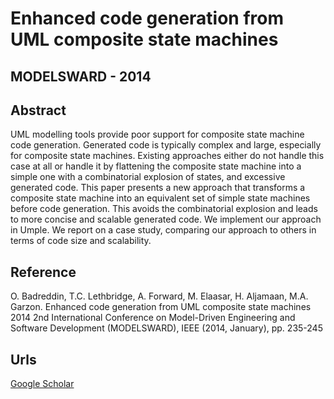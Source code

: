 # Enhanced code generation from UML composite state machines
## MODELSWARD - 2014

## Abstract

UML modelling tools provide poor support for composite state machine code generation. Generated code is typically complex and large, especially for composite state machines. Existing approaches either do not handle this case at all or handle it by flattening the composite state machine into a simple one with a combinatorial explosion of states, and excessive generated code. This paper presents a new approach that transforms a composite state machine into an equivalent set of simple state machines before code generation. This avoids the combinatorial explosion and leads to more concise and scalable generated code. We implement our approach in Umple. We report on a case study, comparing our approach to others in terms of code size and scalability.

## Reference

O. Badreddin, T.C. Lethbridge, A. Forward, M. Elaasar, H. Aljamaan, M.A. Garzon. Enhanced code generation from UML composite state machines 2014 2nd International Conference on Model-Driven Engineering and Software Development (MODELSWARD), IEEE (2014, January), pp. 235-245

## Urls

[Google Scholar](https://scholar.google.com.sg/citations?view_op=view_citation&hl=en&user=0PWZ8YMAAAAJ&sortby=pubdate&citation_for_view=0PWZ8YMAAAAJ:8k81kl-MbHgC)